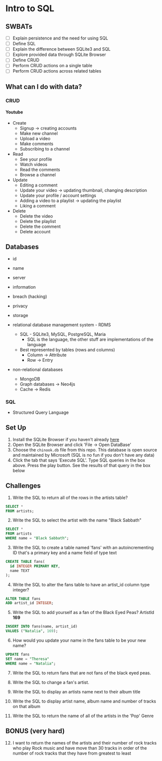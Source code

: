 # Intro to SQL

## SWBATs

*  [ ] Explain persistence and the need for using SQL
*  [ ] Define SQL
*  [ ] Explain the difference between SQLite3 and SQL
*  [ ] Explore provided data through SQLite Browser
*  [ ] Define CRUD
*  [ ] Perform CRUD actions on a single table
*  [ ] Perform CRUD actions across related tables

## What can I do with data?

### CRUD

#### Youtube
- Create
  * Signup -> creating accounts
  * Make new channel
  * Upload a video
  * Make comments
  * Subscribing to a channel
- Read
  * See your profile
  * Watch videos
  * Read the comments
  * Browse a channel
- Update
  * Editing a comment
  * Update your video -> updating thumbnail, changing description
  * Update your profile / account settings
  * Adding a video to a playlist -> updating the playlist
  * Liking a comment
- Delete
  * Delete the video
  * Delete the playlist
  * Delete the comment
  * Delete account 


## Databases

- id
- name
- server
- information
- breach (hacking)
- privacy
- storage


- relational database management system - RDMS
  - SQL - SQLite3, MySQL, PostgreSQL, Maria
    - SQL is the language, the other stuff are implementations of the language
  - Best represented by tables (rows and columns)
    - Column -> Attribute
    - Row -> Entry
- non-relational databases
  - MongoDB
  - Graph databases -> Neo4js
  - Cache -> Redis

### SQL
  - Structured Query Language

## Set Up 

1. Install the SQLite Browser if you haven't already [here](http://sqlitebrowser.org/)
2. Open the SQLite Browser and click 'File -> Open DataBase'
3. Choose the `chinook.db` file from this repo. This database is open source and maintained by Microsoft (SQL is no fun if you don't have any data)
4. Click the tab that says 'Execute SQL'. Type SQL queries in the box above. Press the play button. See the results of that query in the box below

## Challenges

1. Write the SQL to return all of the rows in the artists table?

```sql
SELECT *
FROM artists;
```

2. Write the SQL to select the artist with the name "Black Sabbath"

```sql
SELECT *
FROM artists
WHERE name = "Black Sabbath";
```

3. Write the SQL to create a table named 'fans' with an autoincrementing ID that's a primary key and a name field of type text

```sql
CREATE TABLE fans(
  id INTEGER PRIMARY KEY,
  name TEXT
);
```

4. Write the SQL to alter the fans table to have an artist_id column type integer?

```sql
ALTER TABLE fans
ADD artist_id INTEGER;
```

5. Write the SQL to add yourself as a fan of the Black Eyed Peas? ArtistId **169**
```sql
INSERT INTO fans(name, artist_id)
VALUES ("Natalia", 169);
```

6. How would you update your name in the fans table to be your new name?
```sql
UPDATE fans
SET name = "Theresa"
WHERE name = "Natalia";
```

7. Write the SQL to return fans that are not fans of the black eyed peas.

8. Write the SQL to change a fan's artist.

9. Write the SQL to display an artists name next to their album title

10. Write the SQL to display artist name, album name and number of tracks on that album

11. Write the SQL to return the name of all of the artists in the 'Pop' Genre


## BONUS (very hard)

12. I want to return the names of the artists and their number of rock tracks
    who play Rock music
    and have move than 30 tracks
    in order of the number of rock tracks that they have
    from greatest to least

